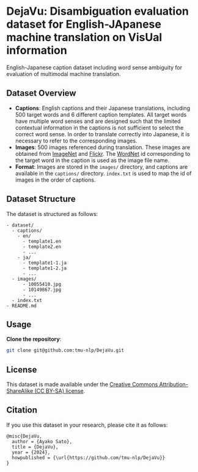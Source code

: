 # DejaVu: Disambiguation evaluation dataset for English-JApanese machine translation on VisUal information
English-Japanese caption dataset including word sense ambiguity for evaluation of multimodal machine translation.

## Dataset Overview

- **Captions**: English captions and their Japanese translations, including 500 target words and 6 different caption templates. All target words have multiple word senses and are designed such that the limited contextual information in the captions is not sufficient to select the correct word sense. In order to translate correctly into Japanese, it is necessary to refer to the corresponding images.
- **Images**: 500 images referenced during translation. These images are obtained from [ImageNet](https://www.image-net.org/update-mar-11-2021.php) and [Flickr](https://www.flickr.com/). The [WordNet](https://wordnet.princeton.edu/) id corresponding to the target word in the caption is used as the image file name.
- **Format**: Images are stored in the `images/` directory, and captions are available in the `captions/` directory. `index.txt` is used to map the id of images in the order of captions.

## Dataset Structure

The dataset is structured as follows:

```
- dataset/
  - captions/
    - en/
      - template1.en
      - template2.en
      - ...
    - ja/
      - template1-1.ja
      - template1-2.ja
      - ...
  - images/
      - 10055410.jpg
      - 10149867.jpg
      - ...
  - index.txt
- README.md
```

## Usage

**Clone the repository**:
 ```bash
 git clone git@github.com:tmu-nlp/DejaVu.git
 ```

## License

This dataset is made available under the [Creative Commons Attribution-ShareAlike (CC BY-SA) license](https://creativecommons.org/licenses/by-sa/4.0/legalcode).

## Citation

If you use this dataset in your research, please cite it as follows:

```
@misc{DejaVu,
  author = {Ayako Sato},
  title = {DejaVu},
  year = {2024},
  howpublished = {\url{https://github.com/tmu-nlp/DejaVu}}
}
```
